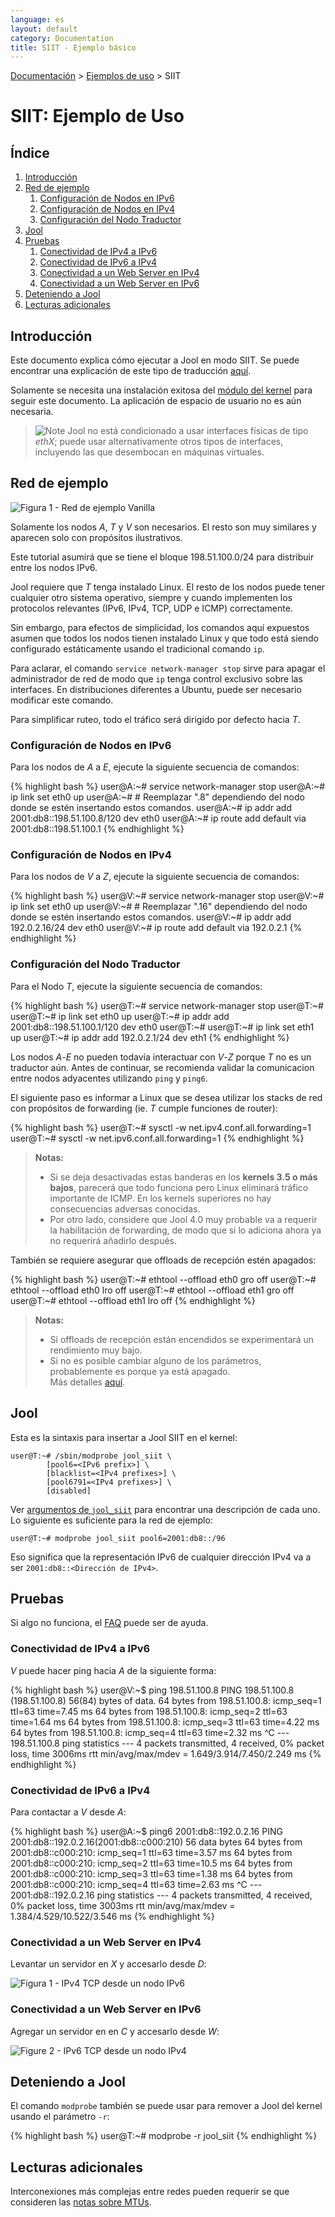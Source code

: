 ```yaml
---
language: es
layout: default
category: Documentation
title: SIIT - Ejemplo básico
---
```


[Documentación](documentation.html) > [Ejemplos de uso](documentation.html#ejemplos-de-uso) > SIIT

# SIIT: Ejemplo de Uso

## Índice

1. [Introducción](#introduccin)
2. [Red de ejemplo](#red-de-ejemplo)
	1. [Configuración de Nodos en IPv6](#configuracin-de-nodos-en-ipv6)
	2. [Configuración de Nodos en IPv4](#configuracin-de-nodos-en-ipv4)
	3. [Configuración del Nodo Traductor](#configuracin-del-nodo-traductor)
3. [Jool](#jool)
4. [Pruebas](#pruebas)
	1. [Conectividad de IPv4 a IPv6](#conectividad-de-ipv4-a-ipv6)
	2. [Conectividad de IPv6 a IPv4](#conectividad-de-ipv6-a-ipv4)
	3. [Conectividad a un Web Server en IPv4](#conectividad-a-un-web-server-en-ipv4)
	4. [Conectividad a un Web Server en IPv6](#conectividad-a-un-web-server-en-ipv6)
5. [Deteniendo a Jool](#deteniendo-a-jool)
6. [Lecturas adicionales](#lecturas-adicionales)

## Introducción

Este documento explica cómo ejecutar a Jool en modo SIIT. Se puede encontrar una explicación de este tipo de traducción [aquí](intro-xlat.html#siit-tradicional).

Solamente se necesita una instalación exitosa del [módulo del kernel](install-mod.html) para seguir este documento. La aplicación de espacio de usuario no es aún necesaria.

> ![Note](../images/bulb.svg) Jool no está condicionado a usar interfaces físicas de tipo _ethX_; puede usar alternativamente otros tipos de interfaces, incluyendo las que desembocan en máquinas virtuales.

## Red de ejemplo

![Figura 1 - Red de ejemplo Vanilla](../images/network/vanilla.svg "Figura 1 - Red de ejemplo Vanilla")

Solamente los nodos _A_, _T_ y _V_ son necesarios. El resto son muy similares y aparecen solo con propósitos ilustrativos.

Este tutorial asumirá que se tiene el bloque 198.51.100.0/24 para distribuir entre los nodos IPv6.

Jool requiere que _T_ tenga instalado Linux. El resto de los nodos puede tener cualquier otro sistema operativo, siempre y cuando implementen los protocolos relevantes (IPv6, IPv4, TCP, UDP e ICMP) correctamente.

Sin embargo, para efectos de simplicidad, los comandos aquí expuestos asumen que todos los nodos tienen instalado Linux y que todo está siendo configurado estáticamente usando el tradicional comando `ip`.

Para aclarar, el comando `service network-manager stop` sirve para apagar el administrador de red de modo que `ip` tenga control exclusivo sobre las interfaces. En distribuciones diferentes a Ubuntu, puede ser necesario modificar este comando.

Para simplificar ruteo, todo el tráfico será dirigido por defecto hacia _T_.

### Configuración de Nodos en IPv6

Para los nodos de _A_ a _E_, ejecute la siguiente secuencia de comandos:

{% highlight bash %}
user@A:~# service network-manager stop
user@A:~# ip link set eth0 up
user@A:~# # Reemplazar ".8" dependiendo del nodo donde se estén insertando estos comandos.
user@A:~# ip addr add 2001:db8::198.51.100.8/120 dev eth0
user@A:~# ip route add default via 2001:db8::198.51.100.1
{% endhighlight %}


### Configuración de Nodos en IPv4

Para los nodos de _V_ a _Z_, ejecute la siguiente secuencia de comandos:

{% highlight bash %}
user@V:~# service network-manager stop
user@V:~# ip link set eth0 up
user@V:~# # Reemplazar ".16" dependiendo del nodo donde se estén insertando estos comandos.
user@V:~# ip addr add 192.0.2.16/24 dev eth0
user@V:~# ip route add default via 192.0.2.1
{% endhighlight %}

### Configuración del Nodo Traductor

Para el Nodo _T_, ejecute la siguiente secuencia de comandos:

{% highlight bash %}
user@T:~# service network-manager stop
user@T:~# 
user@T:~# ip link set eth0 up
user@T:~# ip addr add 2001:db8::198.51.100.1/120 dev eth0
user@T:~# 
user@T:~# ip link set eth1 up
user@T:~# ip addr add 192.0.2.1/24 dev eth1
{% endhighlight %}

Los nodos _A_-_E_ no pueden todavía interactuar con _V_-_Z_ porque _T_ no es un traductor aún. Antes de continuar, se recomienda validar la comunicacion entre nodos adyacentes utilizando `ping` y `ping6`.

El siguiente paso es informar a Linux que se desea utilizar los stacks de red con propósitos de forwarding (ie. _T_ cumple funciones de router):

{% highlight bash %}
user@T:~# sysctl -w net.ipv4.conf.all.forwarding=1
user@T:~# sysctl -w net.ipv6.conf.all.forwarding=1
{% endhighlight %}

> **Notas:**<br />
> - Si se deja desactivadas estas banderas en los **kernels 3.5 o más bajos**, parecerá que todo funciona pero Linux eliminará tráfico importante de ICMP. En los kernels superiores no hay consecuencias adversas conocidas.<br />
> - Por otro lado, considere que Jool 4.0 muy probable va a requerir la habilitación de forwarding, de modo que si lo adiciona ahora ya no requerirá añadirlo después.

También se requiere asegurar que offloads de recepción estén apagados:

{% highlight bash %}
user@T:~# ethtool --offload eth0 gro off
user@T:~# ethtool --offload eth0 lro off
user@T:~# ethtool --offload eth1 gro off
user@T:~# ethtool --offload eth1 lro off
{% endhighlight %}

> **Notas:**<br />
> - Si offloads de recepción están encendidos se experimentará un rendimiento muy bajo.<br />
> - Si no es posible cambiar alguno de los parámetros, probablemente es porque ya está apagado.<br />
> Más detalles [aquí](offloads.html).
			 
## Jool

Esta es la sintaxis para insertar a Jool SIIT en el kernel:

	user@T:~# /sbin/modprobe jool_siit \
			[pool6=<IPv6 prefix>] \
			[blacklist=<IPv4 prefixes>] \
			[pool6791=<IPv4 prefixes>] \
			[disabled]

Ver [argumentos de `jool_siit`](modprobe-siit.html) para encontrar una descripción de cada uno. Lo siguiente es suficiente para la red de ejemplo:

	user@T:~# modprobe jool_siit pool6=2001:db8::/96

Eso significa que la representación IPv6 de cualquier dirección IPv4 va a ser `2001:db8::<Dirección de IPv4>`.

## Pruebas

Si algo no funciona, el [FAQ](faq.html) puede ser de ayuda.

### Conectividad de IPv4 a IPv6

_V_ puede hacer ping hacia _A_ de la siguiente forma:

{% highlight bash %}
user@V:~$ ping 198.51.100.8
PING 198.51.100.8 (198.51.100.8) 56(84) bytes of data.
64 bytes from 198.51.100.8: icmp_seq=1 ttl=63 time=7.45 ms
64 bytes from 198.51.100.8: icmp_seq=2 ttl=63 time=1.64 ms
64 bytes from 198.51.100.8: icmp_seq=3 ttl=63 time=4.22 ms
64 bytes from 198.51.100.8: icmp_seq=4 ttl=63 time=2.32 ms
^C
--- 198.51.100.8 ping statistics ---
4 packets transmitted, 4 received, 0% packet loss, time 3006ms
rtt min/avg/max/mdev = 1.649/3.914/7.450/2.249 ms
{% endhighlight %}

### Conectividad de IPv6 a IPv4

Para contactar a _V_ desde _A_:

{% highlight bash %}
user@A:~$ ping6 2001:db8::192.0.2.16
PING 2001:db8::192.0.2.16(2001:db8::c000:210) 56 data bytes
64 bytes from 2001:db8::c000:210: icmp_seq=1 ttl=63 time=3.57 ms
64 bytes from 2001:db8::c000:210: icmp_seq=2 ttl=63 time=10.5 ms
64 bytes from 2001:db8::c000:210: icmp_seq=3 ttl=63 time=1.38 ms
64 bytes from 2001:db8::c000:210: icmp_seq=4 ttl=63 time=2.63 ms
^C
--- 2001:db8::192.0.2.16 ping statistics ---
4 packets transmitted, 4 received, 0% packet loss, time 3003ms
rtt min/avg/max/mdev = 1.384/4.529/10.522/3.546 ms
{% endhighlight %}

### Conectividad a un Web Server en IPv4

Levantar un servidor en _X_ y accesarlo desde _D_:

![Figura 1 - IPv4 TCP desde un nodo IPv6](../images/run-vanilla-firefox-4to6.png)

### Conectividad a un Web Server en IPv6

Agregar un servidor en en _C_ y accesarlo desde _W_:

![Figure 2 - IPv6 TCP desde un nodo IPv4](../images/run-vanilla-firefox-6to4.png)

## Deteniendo a Jool

El comando `modprobe` también se puede usar para remover a Jool del kernel usando el parámetro `-r`:

{% highlight bash %}
user@T:~# modprobe -r jool_siit
{% endhighlight %}

## Lecturas adicionales

Interconexiones más complejas entre redes pueden requerir se que consideren las [notas sobre MTUs](mtu.html).

